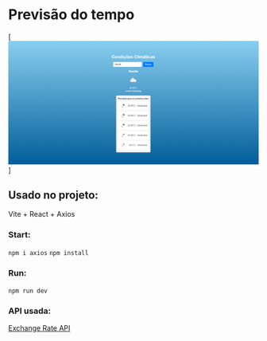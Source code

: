 # Previsão do tempo
[![Projeto][project-screenshot]]

## Usado no projeto:
Vite + React + Axios

### Start:
`npm i axios`
`npm install`
### Run:
`npm run dev`
### API usada:
[Exchange Rate API](https://www.exchangerate-api.com/)


[project-screenshot]: public/project-screenshot.webp